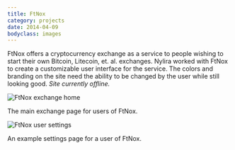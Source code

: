 ```yaml
---
title: FtNox
category: projects
date: 2014-04-09
bodyclass: images
---
```


FtNox offers a cryptocurrency exchange as a service to people wishing to start their own Bitcoin, Litecoin, et. al. exchanges. Nylira worked with FtNox to create a customizable user interface for the service. The colors and branding on the site need the ability to be changed by the user while still looking good. *Site currently offline.*

<div class="figure">
  <img src="../assets/images/projects/ftnox-01.png" alt="FtNox exchange home" />
  <div class="figcaption">
    <p>The main exchange page for users of FtNox.</p>
  </div>
</div>

<div class="figure">
  <img src="../assets/images/projects/ftnox-02.png" alt="FtNox user settings" />
  <div class="figcaption">
    <p>An example settings page for a user of FtNox.</p>
  </div>
</div>
